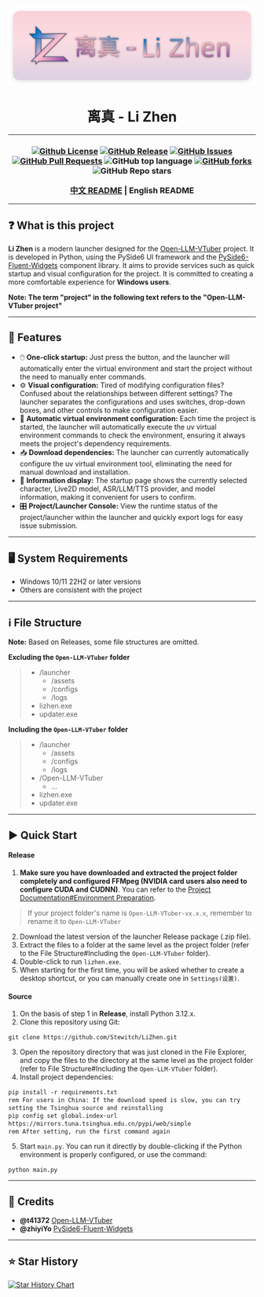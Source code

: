 ![Banner](./assets/github/banner.png)
<h1 align="center">离真 - Li Zhen</h1>

---

<h3 align="center">

[![Github License](https://img.shields.io/github/license/Stewitch/LiZhen?style=for-the-badge)](./LICENSE)
[![GitHub Release](https://img.shields.io/github/v/release/Stewitch/LiZhen?include_prereleases&sort=date&display_name=tag&style=for-the-badge)](https://github.com/Stewitch/LiZhen/releases)
[![GitHub Issues](https://img.shields.io/github/issues/Stewitch/LiZhen?style=for-the-badge)](https://github.com/Stewitch/LiZhen/issues)
[![GitHub Pull Requests](https://img.shields.io/github/issues-pr/Stewitch/LiZhen?style=for-the-badge)](https://github.com/Stewitch/LiZhen/pulls)
![GitHub top language](https://img.shields.io/github/languages/top/Stewitch/LiZhen?style=for-the-badge)
[![GitHub forks](https://img.shields.io/github/forks/Stewitch/LiZhen?style=for-the-badge)](https://github.com/Stewitch/LiZhen/forks)
![GitHub Repo stars](https://img.shields.io/github/stars/Stewitch/LiZhen?style=for-the-badge)

[中文 README](./README.md) | English README

</h3>

---

## ❓ What is this project

**Li Zhen** is a modern launcher designed for the [Open-LLM-VTuber](https://github.com/Open-LLM-VTuber/Open-LLM-VTuber) project. It is developed in Python, using the PySide6 UI framework and the [PySide6-Fluent-Widgets](https://github.com/zhiyiYo/PyQt-Fluent-Widgets/tree/PySide6) component library. It aims to provide services such as quick startup and visual configuration for the project. It is committed to creating a more comfortable experience for **Windows users**.

**Note: The term "project" in the following text refers to the "Open-LLM-VTuber project"**

---

## 🌟 Features

- 🖱️ **One-click startup:** Just press the button, and the launcher will automatically enter the virtual environment and start the project without the need to manually enter commands.
- ⚙️ **Visual configuration:** Tired of modifying configuration files? Confused about the relationships between different settings? The launcher separates the configurations and uses switches, drop-down boxes, and other controls to make configuration easier.
- 📄 **Automatic virtual environment configuration:** Each time the project is started, the launcher will automatically execute the uv virtual environment commands to check the environment, ensuring it always meets the project's dependency requirements.
- 📥 **Download dependencies:** The launcher can currently automatically configure the uv virtual environment tool, eliminating the need for manual download and installation.
- 📓 **Information display:** The startup page shows the currently selected character, Live2D model, ASR/LLM/TTS provider, and model information, making it convenient for users to confirm.
- 🎛️ **Project/Launcher Console:** View the runtime status of the project/launcher within the launcher and quickly export logs for easy issue submission.

---

## 🖥️ System Requirements

- Windows 10/11 22H2 or later versions
- Others are consistent with the project

---

## ℹ️ File Structure

**Note:** Based on Releases, some file structures are omitted.

**Excluding the `Open-LLM-VTuber` folder**
> - /launcher
>   - /assets
>   - /configs
>   - /logs
> - lizhen.exe
> - updater.exe

**Including the `Open-LLM-VTuber` folder**
> - /launcher
>   - /assets
>   - /configs
>   - /logs
> - /Open-LLM-VTuber
>   - ...
> - lizhen.exe
> - updater.exe

---

## ▶️ Quick Start


#### Release
1. **Make sure you have downloaded and extracted the project folder completely and configured FFMpeg (NVIDIA card users also need to configure CUDA and CUDNN)**. You can refer to the [Project Documentation#Environment Preparation](https://open-llm-vtuber.github.io/en/docs/quick-start/#environment-preparation).
> If your project folder's name is `Open-LLM-VTuber-vx.x.x`, remember to rename it to `Open-LLM-VTuber`
2. Download the latest version of the launcher Release package (.zip file).
3. Extract the files to a folder at the same level as the project folder (refer to the File Structure#Including the `Open-LLM-VTuber` folder).
4. Double-click to run `lizhen.exe`.
5. When starting for the first time, you will be asked whether to create a desktop shortcut, or you can manually create one in `Settings(设置)`.

#### Source
1. On the basis of step 1 in **Release**, install Python 3.12.x.
2. Clone this repository using Git:
```batch
git clone https://github.com/Stewitch/LiZhen.git
```
3. Open the repository directory that was just cloned in the File Explorer, and copy the files to the directory at the same level as the project folder (refer to File Structure#Including the `Open-LLM-VTuber` folder).
4. Install project dependencies:
```batch
pip install -r requirements.txt
rem For users in China: If the download speed is slow, you can try setting the Tsinghua source and reinstalling
pip config set global.index-url https://mirrors.tuna.tsinghua.edu.cn/pypi/web/simple
rem After setting, run the first command again
```
5. Start `main.py`. You can run it directly by double-clicking if the Python environment is properly configured, or use the command:
```batch
python main.py
```

---

## 🫡 Credits
- **@t41372** [Open-LLM-VTuber](https://github.com/Open-LLM-VTuber/Open-LLM-VTuber)
- **@zhiyiYo** [PySide6-Fluent-Widgets](https://github.com/zhiyiYo/PyQt-Fluent-Widgets/tree/PySide6)

---

## ⭐ Star History

[![Star History Chart](https://api.star-history.com/svg?repos=Stewitch/LiZhen&type=Date)](https://star-history.com/#Stewitch/LiZhen&Date)
